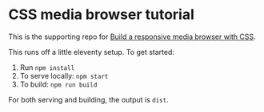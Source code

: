 # CSS media browser tutorial

This is the supporting repo for [Build a responsive media browser with CSS](https://piccalil.li/tutorial/build-a-responsive-media-browser-with-css).

This runs off a little eleventy setup. To get started:

1. Run `npm install`
2. To serve locally: `npm start`
3. To build: `npm run build`

For both serving and building, the output is `dist`.
